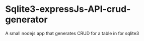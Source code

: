 # Sqlite3-expressJs-API-crud-generator
A small nodejs app that generates CRUD for a table in for sqlite3 
